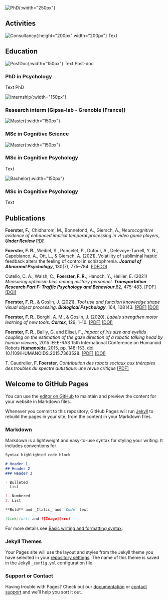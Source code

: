 ![PhD](/francoisrfoerster.github.io/docs/assets/francois.png){:width="250px"}
## Activities
![Consultancy](/francoisrfoerster.github.io/docs/assets/brainLogo.png){:height="200px" width="200px"}
Text 

## Education
![PostDoc](/francoisrfoerster.github.io/docs/assets/insermLogo.png){:width="150px"}
Text Post-doc

### PhD in Psychology
Text PhD

![Internship](/francoisrfoerster.github.io/docs/assets/gipsaLogo.png){:width="150px"}
### Research interm (Gipsa-lab - Grenoble (France))

![Master](/francoisrfoerster.github.io/docs/assets/inpLogo.png){:width="150px"}
### MSc in Cognitive Science

![Master](/francoisrfoerster.github.io/docs/assets/ugaLogo.png){:width="150px"}
### MSc in Cognitive Psychology
Text

![Bachelor](/francoisrfoerster.github.io/docs/assets/unistraLogo.png){:width="150px"}
### MSc in Cognitive Psychology
Text


## Publications

**Foerster, F.**, Chidharom, M., Bonnefond, A., Giersch, A., *Neurocognitive evidence of enhanced implicit temporal processing in video game players*, ***Under Review*** [PDF](https://doi.org/10.21203/rs.3.rs-1384616/v1)

**Foerster, F. R.**, Weibel, S., Poncelet, P., Dufour, A., Delevoye-Turrell, Y. N., Capobianco, A., Ott, L., & Giersch, A. (2021). Volatility of subliminal haptic feedback alters the feeling of control in schizophrenia. ***Journal of Abnormal Psychology***, 130(7), 775–784.
[PDF]()[DOI](https://doi.org/10.1037/abn0000703)

Cutello, C. A., Walsh, C., **Foerster, F. R.**, Hanoch, Y., Hellier, E. (2021) *Measuring optimism bias among military personnel*. ***Transportation Research Part F: Traffic Psychology and Behaviour***,82, 475-483. [[PDF]](https://pearl.plymouth.ac.uk/bitstream/handle/10026.1/18713/Clara%20et%20al.%202021%20OB%20among%20military.pdf;jsessionid=8B9DAB309893A1E7C7F3A42563674560?sequence=1) [[DOI]](https://doi.org/10.1016/j.trf.2021.09.005)

**Foerster, F. R.**, & Goslin, J. (2021). *Tool use and function knowledge shape visual object processing*. ***Biological Psychology***, 164, 108143. [[PDF]](https://sci-hub.mksa.top/https://doi.org/10.1016/j.biopsycho.2021.108143) [[DOI]](https://www.sciencedirect.com/science/article/pii/S0301051121001368)

**Foerster, F. R.**, Borghi, A. M., & Goslin, J. (2020). *Labels strengthen motor learning of new tools*. ***Cortex***, 129, 1–10. [[PDF]](http://gral.ip.rm.cnr.it/borghi/Foerster-Borghi-Goslin_Labels%20new%20tools_Cortex2020.pdf) [[DOI]](https://www.sciencedirect.com/science/article/pii/S0010945220301477)

**Foerster, F. R.**, Bailly, G. and Elisei, F., *Impact of iris size and eyelids coupling on the estimation of the gaze direction of a robotic talking head by human viewers*, 2015 IEEE-RAS 15th International Conference on Humanoid Robots ***Humanoids***, 2015, pp. 148-153, doi: 10.1109/HUMANOIDS.2015.7363528. [[PDF]](https://www.researchgate.net/profile/Foerster-Francois-2/publication/291915349_Impact_of_Iris_Size_and_Eyelids_Coupling_on_the_Estimation_of_the_Gaze_Direction_of_a_Robotic_Talking_Head_by_Human_Viewers/links/56a7582b08aeded22e36ca01/Impact-of-Iris-Size-and-Eyelids-Coupling-on-the-Estimation-of-the-Gaze-Direction-of-a-Robotic-Talking-Head-by-Human-Viewers.pdf
).[[DOI]](https://ieeexplore.ieee.org/abstract/document/7363528)

T. Caudrelier, **F. Foerster**, *Contribution des robots sociaux aux thérapies des troubles du spectre autistique: une revue critique* [[PDF]](https://www.researchgate.net/profile/Gerard-Bailly/publication/278625871_Cognition_Affects_et_Interaction/links/562e3c7108aef25a24442d21/Cognition-Affects-et-Interaction.pdf#page=28)


## Welcome to GitHub Pages

You can use the [editor on GitHub](https://github.com/FrancoisFoerster/francoisrfoerster.github.io/edit/gh-pages/index.md) to maintain and preview the content for your website in Markdown files.

Whenever you commit to this repository, GitHub Pages will run [Jekyll](https://jekyllrb.com/) to rebuild the pages in your site, from the content in your Markdown files.

### Markdown

Markdown is a lightweight and easy-to-use syntax for styling your writing. It includes conventions for

```markdown
Syntax highlighted code block

# Header 1
## Header 2
### Header 3

- Bulleted
- List

1. Numbered
2. List

**Bold** and _Italic_ and `Code` text

[Link](url) and ![Image](src)
```

For more details see [Basic writing and formatting syntax](https://docs.github.com/en/github/writing-on-github/getting-started-with-writing-and-formatting-on-github/basic-writing-and-formatting-syntax).

### Jekyll Themes

Your Pages site will use the layout and styles from the Jekyll theme you have selected in your [repository settings](https://github.com/FrancoisFoerster/francoisrfoerster.github.io/settings/pages). The name of this theme is saved in the Jekyll `_config.yml` configuration file.

### Support or Contact

Having trouble with Pages? Check out our [documentation](https://docs.github.com/categories/github-pages-basics/) or [contact support](https://support.github.com/contact) and we’ll help you sort it out.
